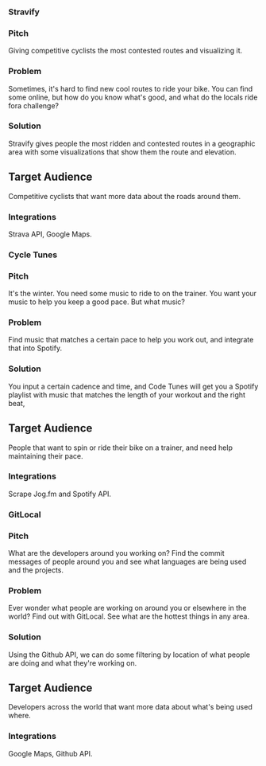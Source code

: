 ### Stravify

### Pitch

Giving competitive cyclists the most contested routes and visualizing it.

### Problem

Sometimes, it's hard to find new cool routes to ride your bike. You can find
some online, but how do you know what's good, and what do the locals ride fora
challenge?

### Solution

Stravify gives people the most ridden and contested routes in a geographic area
with some visualizations that show them the route and elevation.

## Target Audience

Competitive cyclists that want more data about the roads around them.

### Integrations
Strava API, Google Maps.




### Cycle Tunes

### Pitch

It's the winter. You need some music to ride to on the trainer. You want
your music to help you keep a good pace. But what music?

### Problem

Find music that matches a certain pace to help you work out, and integrate that
into Spotify.

### Solution

You input a certain cadence and time, and Code Tunes will get you a Spotify
playlist with music that matches the length of your workout and the right
beat,

## Target Audience

People that want to spin or ride their bike on a trainer, and need help
maintaining their pace.

### Integrations
Scrape Jog.fm and Spotify API.


### GitLocal

### Pitch

What are the developers around you working on? Find the commit messages
of people around you and see what languages are being used and the projects.

### Problem

Ever wonder what people are working on around you or elsewhere in the world?
Find out with GitLocal. See what are the hottest things in any area.

### Solution

Using the Github API, we can do some filtering by location of what people are
doing and what they're working on.

## Target Audience

Developers across the world that want more data about what's being used where.

### Integrations

Google Maps, Github API.
